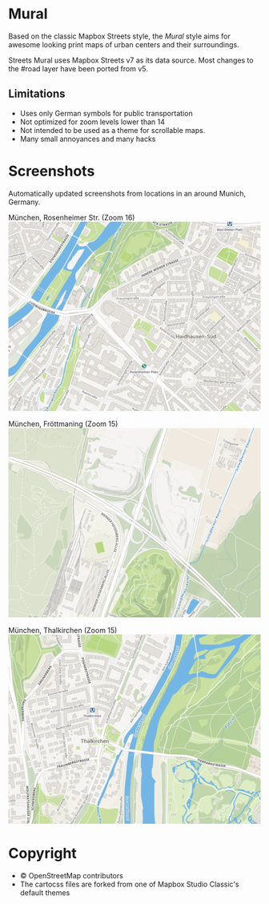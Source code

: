 # Mural

Based on the classic Mapbox Streets style, the *Mural* style aims for awesome
looking print maps of urban centers and their surroundings.

Streets Mural uses Mapbox Streets v7 as its data source. Most changes to the
\#road layer have been ported from v5.

## Limitations
* Uses only German symbols for public transportation
* Not optimized for zoom levels lower than 14
* Not intended to be used as a theme for scrollable maps.
* Many small annoyances and many hacks

# Screenshots

Automatically updated screenshots from locations in an around Munich, Germany.

München, Rosenheimer Str. (Zoom 16)
![Munich, Central, Zoom 16](screenshots/16_11.592400074005127_48.13142150614048.png?raw=true "Munich, Central, Zoom 16")

München, Fröttmaning (Zoom 15)
![Muenchen Froettmaning (Zoom 15)](screenshots/15_11.629375_48.221045.png?raw=true "Muenchen Froettmaning (Zoom 15)")

München, Thalkirchen (Zoom 15)
![München, Thalkirchen (Zoom 15)](screenshots//16_11.54886245727539_48.10185727074718.png?raw=true "München, Thalkirchen (Zoom 15)")

# Copyright

* © OpenStreetMap contributors
* The cartocss files are forked from one of Mapbox Studio Classic's default themes
